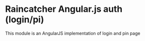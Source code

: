 # Raincatcher Angular.js auth (login/pi)

This module is an AngularJS implementation of login and pin page
